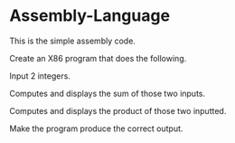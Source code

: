 # Assembly-Language

This is the simple assembly code.

Create an X86 program that does the following.

Input 2 integers.
   
Computes and displays the sum of those two inputs.

Computes and displays the product of those two inputted.

Make the program produce the correct output.
